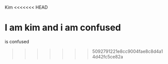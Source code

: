Kim
<<<<<<< HEAD

I am kim and i am confused 
=======
is confused
>>>>>>> 5092791221e8cc9004fae8c8d4a14d42fc5ce82a
